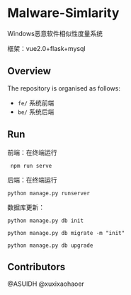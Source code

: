 # Malware-Simlarity
Windows恶意软件相似性度量系统

框架：vue2.0+flask+mysql



## Overview
The repository is organised as follows:

- `fe/` 系统前端
- `be/` 系统后端

## Run
前端：在终端运行
``` 
 npm run serve
```
后端：在终端运行
``` 
python manage.py runserver 
```
数据库更新：
``` 
python manage.py db init

python manage.py db migrate -m "init"

python manage.py db upgrade
```
## Contributors
@ASUIDH @xuxixaohaoer


